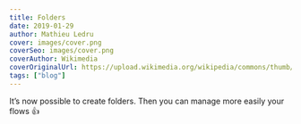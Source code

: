 ```yaml
---
title: Folders
date: 2019-01-29
author: Mathieu Ledru
cover: images/cover.png
coverSeo: images/cover.png
coverAuthor: Wikimedia
coverOriginalUrl: https://upload.wikimedia.org/wikipedia/commons/thumb/d/dc/Blue_folder_seth_yastrov_01.svg/1280px-Blue_folder_seth_yastrov_01.svg.png
tags: ["blog"]
---
```


It’s now possible to create folders. Then you can manage more easily your flows 👍
